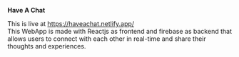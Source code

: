 **Have A Chat**

This is live at https://haveachat.netlify.app/
<br>
This WebApp is made with Reactjs as frontend and firebase as backend that allows users to connect with each other in real-time and share their thoughts and experiences.<br>














